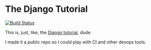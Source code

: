 # The Django Tutorial

[![Build Status](https://travis-ci.org/dantswain/django_tutorial.svg?branch=master)](https://travis-ci.org/dantswain/django_tutorial)

This is, just, like, the [Django
tutorial](https://docs.djangoproject.com/en/1.11/intro/), dude.

I made it a public repo so I could play with CI and other devops tools.

